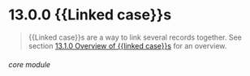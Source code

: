 # 13.0.0    {{Linked case}}s

> {{Linked case}}s are a way to link several records together. See section [13.1.0  Overview of {{linked case}}s](/help/index/v/{{version}}/p/13.1.0) for an overview. 

 

###### core module

